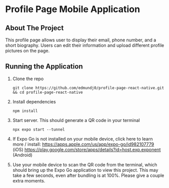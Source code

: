 # Profile Page Mobile Application

## About The Project
This profile page allows user to display their email, phone number, and a short biography. Users can edit their information and upload different profile pictures on the page.

## Running the Application
1. Clone the repo
   ```
   git clone https://github.com/edmundj0/profile-page-react-native.git && cd profile-page-react-native
   ```

2. Install dependencies
   ```
   npm install
   ```
3. Start server. This should generate a QR code in your terminal
   ```
   npx expo start --tunnel
   ```
4. If Expo Go is not installed on your mobile device, click here to learn more / install:
   https://apps.apple.com/us/app/expo-go/id982107779 (iOS)
   https://play.google.com/store/apps/details?id=host.exp.exponent (Android)
5. Use your mobile device to scan the QR code from the terminal, which should bring up the Expo Go application to view this project. This may take a few seconds, even after bundling is at 100%. Please give a couple extra moments.
